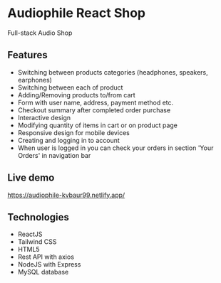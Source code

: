 # Audiophile React Shop

Full-stack Audio Shop 

## Features

- Switching between products categories (headphones, speakers, earphones)
- Switching between each of product
- Adding/Removing products to/from cart
- Form with user name, address, payment method etc.
- Checkout summary after completed order purchase
- Interactive design
- Modifying quantity of items in cart or on product page
- Responsive design for mobile devices
- Creating and logging in to account
- When user is logged in you can check your orders in section 'Your Orders' in navigation bar

## Live demo

https://audiophile-kvbaur99.netlify.app/

## Technologies

- ReactJS
- Tailwind CSS
- HTML5
- Rest API with axios
- NodeJS with Express
- MySQL database

